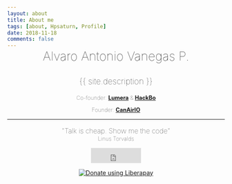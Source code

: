 ```yaml
---
layout: about
title: About me
tags: [about, Hpsaturn, Profile]
date: 2018-11-18
comments: false
---
```


<center style="margin-top:-30px">

<p style="font-size:1.8rem;font-weight:100;">
Alvaro Antonio Vanegas P.
</p>

<p style="font-size:1.2rem;font-weight:100;">
{{ site.description }}
</p>

<p style="font-size:0.8rem;font-weight:100">
Co-founder:
<a href="http://lumera.co/ks" target="_blank"><b>Lumera</b></a> & <a href="http://hackbo.co" target="_blank"><b>HackBo</b></a>
</p>

<p style="font-size:0.8rem;font-weight:100">
Founder:
<a href="https://canair.io" target="_blank"><b>CanAirIO</b></a>
</p>
</center>
<hr>
<center style="margin-top:10px">
<p style="font-size:1.0rem;font-weight:80;">
"Talk is cheap. Show me the code" 
</p>
<p style="font-size:.8rem;font-weight:60;margin-top:-15px">
Linus Torvalds 
</p>
<p>
<iframe src="https://github.com/sponsors/hpsaturn/button" title="Sponsor hpsaturn" height="35" width="116" style="border: 0;"></iframe>
</p>
<script src="https://liberapay.com/Hpsaturn/widgets/button.js"></script>
<noscript><a href="https://liberapay.com/Hpsaturn/donate"><img alt="Donate using Liberapay" src="https://liberapay.com/assets/widgets/donate.svg"></a></noscript>


</center>





